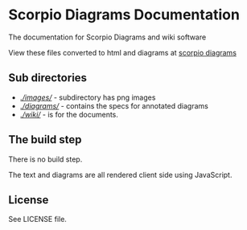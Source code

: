 # Scorpio Diagrams Documentation

The documentation for Scorpio Diagrams and wiki software

View these files converted to html and diagrams at [scorpio diagrams](http://scorpiodiagrams.com/gitwrapped.html#scorpio_docs)

## Sub directories

+ *[./images/](https://github.com/scorpiodiagrams/scorpio_docs/tree/master/images)* - subdirectory has png images
+ *[./diagrams/](https://github.com/scorpiodiagrams/scorpio_docs/tree/master/diagrams)* - contains the specs for annotated diagrams
+ *[./wiki/](https://github.com/scorpiodiagrams/scorpio_docs/tree/master/wiki)* - is for the documents.

## The build step

There is no build step.

The text and diagrams are all rendered client side using JavaScript.  

## License

See LICENSE file.

